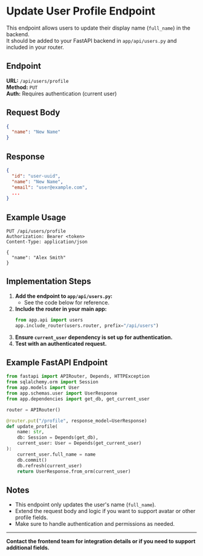 # Update User Profile Endpoint

This endpoint allows users to update their display name (`full_name`) in the backend.  
It should be added to your FastAPI backend in `app/api/users.py` and included in your router.

## Endpoint

**URL:** `/api/users/profile`  
**Method:** `PUT`  
**Auth:** Requires authentication (current user)

## Request Body

```json
{
  "name": "New Name"
}
```

## Response

```json
{
  "id": "user-uuid",
  "name": "New Name",
  "email": "user@example.com",
  ...
}
```

## Example Usage

```http
PUT /api/users/profile
Authorization: Bearer <token>
Content-Type: application/json

{
  "name": "Alex Smith"
}
```

## Implementation Steps

1. **Add the endpoint to `app/api/users.py`:**
    - See the code below for reference.
2. **Include the router in your main app:**
    ```python
    from app.api import users
    app.include_router(users.router, prefix="/api/users")
    ```
3. **Ensure `current_user` dependency is set up for authentication.**
4. **Test with an authenticated request.**

## Example FastAPI Endpoint

```python
from fastapi import APIRouter, Depends, HTTPException
from sqlalchemy.orm import Session
from app.models import User
from app.schemas.user import UserResponse
from app.dependencies import get_db, get_current_user

router = APIRouter()

@router.put("/profile", response_model=UserResponse)
def update_profile(
    name: str,
    db: Session = Depends(get_db),
    current_user: User = Depends(get_current_user)
):
    current_user.full_name = name
    db.commit()
    db.refresh(current_user)
    return UserResponse.from_orm(current_user)
```

## Notes

- This endpoint only updates the user's name (`full_name`).  
- Extend the request body and logic if you want to support avatar or other profile fields.
- Make sure to handle authentication and permissions as needed.

---

**Contact the frontend team for integration details or if you need to support additional fields.**